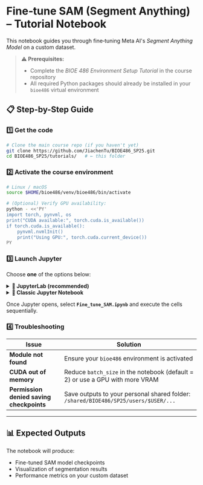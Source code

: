 # Fine‑tune SAM (Segment Anything) – Tutorial Notebook

This notebook guides you through fine‑tuning Meta AI's *Segment Anything Model* on a custom dataset.

> **⚠️ Prerequisites:**  
> - Complete the *BIOE 486 Environment Setup Tutorial* in the course repository
> - All required Python packages should already be installed in your `bioe486` virtual environment

## 📋 Step-by-Step Guide

### 1️⃣ Get the code

```bash
# Clone the main course repo (if you haven't yet)
git clone https://github.com/JiachenTu/BIOE486_SP25.git
cd BIOE486_SP25/tutorials/   # ← this folder
```

### 2️⃣ Activate the course environment

```bash
# Linux / macOS
source $HOME/bioe486/venv/bioe486/bin/activate

# (Optional) Verify GPU availability:
python - <<'PY'
import torch, pynvml, os
print("CUDA available:", torch.cuda.is_available())
if torch.cuda.is_available():
    pynvml.nvmlInit()
    print("Using GPU:", torch.cuda.current_device())
PY
```

### 3️⃣ Launch Jupyter

Choose **one** of the options below:

<details>
<summary><b>🚀 JupyterLab (recommended)</b></summary>

```bash
jupyter lab --no-browser --port=8888 --notebook-dir="$(pwd)"
```

* Copy the URL with the token from the terminal into your browser
* Or use SSH port‑forwarding if you're on a remote server
</details>

<details>
<summary><b>📓 Classic Jupyter Notebook</b></summary>

```bash
jupyter notebook --no-browser --port=8888 --notebook-dir="$(pwd)"
```
</details>

Once Jupyter opens, select **`Fine_tune_SAM.ipynb`** and execute the cells sequentially.

### 4️⃣ Troubleshooting

| Issue | Solution |
|-------|----------|
| **Module not found** | Ensure your `bioe486` environment is activated |
| **CUDA out of memory** | Reduce `batch_size` in the notebook (default = 2) or use a GPU with more VRAM |
| **Permission denied saving checkpoints** | Save outputs to your personal shared folder:<br>`/shared/BIOE486/SP25/users/$USER/...` |

---

## 📊 Expected Outputs

The notebook will produce:
- Fine-tuned SAM model checkpoints
- Visualization of segmentation results
- Performance metrics on your custom dataset